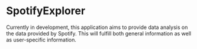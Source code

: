 # SpotifyExplorer
Currently in development, this application aims to provide data analysis on the data provided by
Spotify. This will fulfill both general information as well as user-specific information.